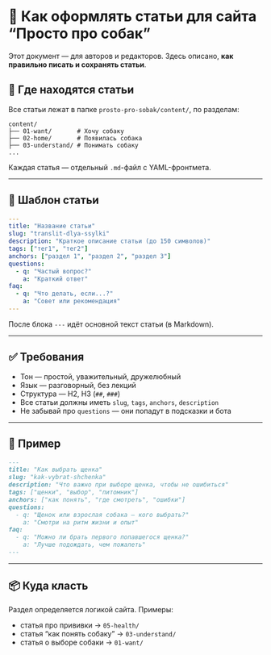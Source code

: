 # 📝 Как оформлять статьи для сайта “Просто про собак”

Этот документ — для авторов и редакторов. Здесь описано, **как правильно писать и сохранять статьи**.

## 📁 Где находятся статьи

Все статьи лежат в папке `prosto-pro-sobak/content/`, по разделам:

```
content/
├── 01-want/       # Хочу собаку
├── 02-home/       # Появилась собака
├── 03-understand/ # Понимать собаку
...
```

Каждая статья — отдельный `.md`-файл с YAML-фронтмета.

---

## 📌 Шаблон статьи

```yaml
---
title: "Название статьи"
slug: "translit-dlya-ssylki"
description: "Краткое описание статьи (до 150 символов)"
tags: ["тег1", "тег2"]
anchors: ["раздел 1", "раздел 2", "раздел 3"]
questions:
  - q: "Частый вопрос?"
    a: "Краткий ответ"
faq:
  - q: "Что делать, если...?"
    a: "Совет или рекомендация"
---
```

После блока `---` идёт основной текст статьи (в Markdown).

---

## ✅ Требования

- Тон — простой, уважительный, дружелюбный
- Язык — разговорный, без лекций
- Структура — H2, H3 (`##`, `###`)
- Все статьи должны иметь `slug`, `tags`, `anchors`, `description`
- Не забывай про `questions` — они попадут в подсказки и бота

---

## 🧩 Пример

```markdown
---
title: "Как выбрать щенка"
slug: "kak-vybrat-shchenka"
description: "Что важно при выборе щенка, чтобы не ошибиться"
tags: ["щенки", "выбор", "питомник"]
anchors: ["как понять", "где смотреть", "ошибки"]
questions:
  - q: "Щенок или взрослая собака — кого выбрать?"
    a: "Смотри на ритм жизни и опыт"
faq:
  - q: "Можно ли брать первого попавшегося щенка?"
    a: "Лучше подождать, чем пожалеть"
---
```

---

## 📦 Куда класть

Раздел определяется логикой сайта. Примеры:

- статья про прививки → `05-health/`
- статья “как понять собаку” → `03-understand/`
- статья о выборе собаки → `01-want/`

